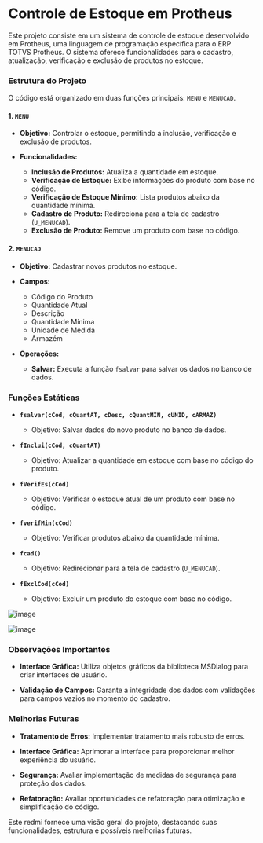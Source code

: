 
# Controle de Estoque em Protheus

Este projeto consiste em um sistema de controle de estoque desenvolvido em Protheus, uma linguagem de programação específica para o ERP TOTVS Protheus. O sistema oferece funcionalidades para o cadastro, atualização, verificação e exclusão de produtos no estoque.

### Estrutura do Projeto

O código está organizado em duas funções principais: `MENU` e `MENUCAD`. 

#### 1. **`MENU`**

- **Objetivo:** Controlar o estoque, permitindo a inclusão, verificação e exclusão de produtos.

- **Funcionalidades:**
  - **Inclusão de Produtos:** Atualiza a quantidade em estoque.
  - **Verificação de Estoque:** Exibe informações do produto com base no código.
  - **Verificação de Estoque Mínimo:** Lista produtos abaixo da quantidade mínima.
  - **Cadastro de Produto:** Redireciona para a tela de cadastro (`U_MENUCAD`).
  - **Exclusão de Produto:** Remove um produto com base no código.

#### 2. **`MENUCAD`**

- **Objetivo:** Cadastrar novos produtos no estoque.

- **Campos:**
  - Código do Produto
  - Quantidade Atual
  - Descrição
  - Quantidade Mínima
  - Unidade de Medida
  - Armazém

- **Operações:**
  - **Salvar:** Executa a função `fsalvar` para salvar os dados no banco de dados.

### Funções Estáticas

- **`fsalvar(cCod, cQuantAT, cDesc, cQuantMIN, cUNID, cARMAZ)`**
  - Objetivo: Salvar dados do novo produto no banco de dados.

- **`fInclui(cCod, cQuantAT)`**
  - Objetivo: Atualizar a quantidade em estoque com base no código do produto.

- **`fVerifEs(cCod)`**
  - Objetivo: Verificar o estoque atual de um produto com base no código.

- **`fverifMin(cCod)`**
  - Objetivo: Verificar produtos abaixo da quantidade mínima.

- **`fcad()`**
  - Objetivo: Redirecionar para a tela de cadastro (`U_MENUCAD`).

- **`fExclCod(cCod)`**
  - Objetivo: Excluir um produto do estoque com base no código.


![image](https://github.com/CaioSantos-23/Projeto-estoque-em-advpl/assets/125384477/1e53163b-19c9-4598-b491-c80fd5b3588b)

![image](https://github.com/CaioSantos-23/Projeto-estoque-em-advpl/assets/125384477/2ec18ee7-1d46-4fa5-9b4c-42d7d241173d)



### Observações Importantes

- **Interface Gráfica:** Utiliza objetos gráficos da biblioteca MSDialog para criar interfaces de usuário.

- **Validação de Campos:** Garante a integridade dos dados com validações para campos vazios no momento do cadastro.

### Melhorias Futuras

- **Tratamento de Erros:** Implementar tratamento mais robusto de erros.

- **Interface Gráfica:** Aprimorar a interface para proporcionar melhor experiência do usuário.

- **Segurança:** Avaliar implementação de medidas de segurança para proteção dos dados.

- **Refatoração:** Avaliar oportunidades de refatoração para otimização e simplificação do código.

Este redmi fornece uma visão geral do projeto, destacando suas funcionalidades, estrutura e possíveis melhorias futuras.
